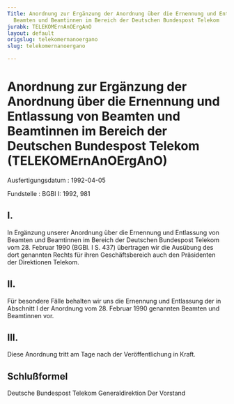 ```yaml
---
Title: Anordnung zur Ergänzung der Anordnung über die Ernennung und Entlassung von
  Beamten und Beamtinnen im Bereich der Deutschen Bundespost Telekom
jurabk: TELEKOMErnAnOErgAnO
layout: default
origslug: telekomernanoergano
slug: telekomernanoergano

---
```


# Anordnung zur Ergänzung der Anordnung über die Ernennung und Entlassung von Beamten und Beamtinnen im Bereich der Deutschen Bundespost Telekom (TELEKOMErnAnOErgAnO)

Ausfertigungsdatum
:   1992-04-05

Fundstelle
:   BGBl I: 1992, 981

## I.

In Ergänzung unserer Anordnung über die Ernennung und Entlassung von
Beamten und Beamtinnen im Bereich der Deutschen Bundespost Telekom vom
28\. Februar 1990 (BGBl. I S. 437) übertragen wir die Ausübung des dort
genannten Rechts für ihren Geschäftsbereich auch den Präsidenten der
Direktionen Telekom.

## II.

Für besondere Fälle behalten wir uns die Ernennung und Entlassung der
in Abschnitt I der Anordnung vom 28. Februar 1990 genannten Beamten
und Beamtinnen vor.

## III.

Diese Anordnung tritt am Tage nach der Veröffentlichung in Kraft.

## Schlußformel

Deutsche Bundespost Telekom
Generaldirektion
Der Vorstand


